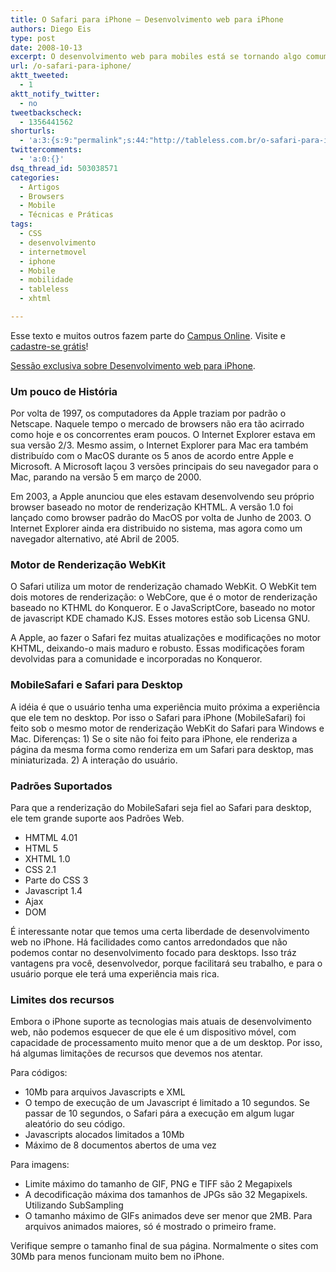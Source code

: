 ```yaml
---
title: O Safari para iPhone – Desenvolvimento web para iPhone
authors: Diego Eis
type: post
date: 2008-10-13
excerpt: O desenvolvimento web para mobiles está se tornando algo comum. Fazer sites para aparelhos como o iPhone deixou de ser coisa de outro mundo, mesmo assim, há certos detalhes que precisamos entender.
url: /o-safari-para-iphone/
aktt_tweeted:
  - 1
aktt_notify_twitter:
  - no
tweetbackscheck:
  - 1356441562
shorturls:
  - 'a:3:{s:9:"permalink";s:44:"http://tableless.com.br/o-safari-para-iphone";s:7:"tinyurl";s:26:"http://tinyurl.com/3aww5sv";s:4:"isgd";s:19:"http://is.gd/zpkzBS";}'
twittercomments:
  - 'a:0:{}'
dsq_thread_id: 503038571
categories:
  - Artigos
  - Browsers
  - Mobile
  - Técnicas e Práticas
tags:
  - CSS
  - desenvolvimento
  - internetmovel
  - iphone
  - Mobile
  - mobilidade
  - tableless
  - xhtml

---
```

Esse texto e muitos outros fazem parte do [Campus Online][1]. Visite e [cadastre-se grátis][2]!
  
[Sessão exclusiva sobre Desenvolvimento web para iPhone][3].

### Um pouco de História

Por volta de 1997, os computadores da Apple traziam por padrão o Netscape. Naquele tempo o mercado de browsers não era tão acirrado como hoje e os concorrentes eram poucos. O Internet Explorer estava em sua versão 2/3. Mesmo assim, o Internet Explorer para Mac era também distribuído com o MacOS durante os 5 anos de acordo entre Apple e Microsoft. A Microsoft laçou 3 versões principais do seu navegador para o Mac, parando na versão 5 em março de 2000.<!--more-->

Em 2003, a Apple anunciou que eles estavam desenvolvendo seu próprio browser baseado no motor de renderização KHTML. A versão 1.0 foi lançado como browser padrão do MacOS por volta de Junho de 2003. O Internet Explorer ainda era distribuido no sistema, mas agora como um navegador alternativo, até Abril de 2005.

### Motor de Renderização WebKit

O Safari utiliza um motor de renderização chamado WebKit. O WebKit tem dois motores de renderização: o WebCore, que é o motor de renderização baseado no KTHML do Konqueror. E o JavaScriptCore, baseado no motor de javascript KDE chamado KJS. Esses motores estão sob Licensa GNU.

A Apple, ao fazer o Safari fez muitas atualizações e modificações no motor KHTML, deixando-o mais maduro e robusto. Essas modificações foram devolvidas para a comunidade e incorporadas no Konqueror.

### MobileSafari e Safari para Desktop

A idéia é que o usuário tenha uma experiência muito próxima a experiência que ele tem no desktop. Por isso o Safari para iPhone (MobileSafari) foi feito sob o mesmo motor de renderização WebKit do Safari para Windows e Mac. Diferenças: 1) Se o site não foi feito para iPhone, ele renderiza a página da mesma forma como renderiza em um Safari para desktop, mas miniaturizada. 2) A interação do usuário.

### Padrões Suportados

Para que a renderização do MobileSafari seja fiel ao Safari para desktop, ele tem grande suporte aos Padrões Web.

  * HMTML 4.01
  * HTML 5
  * XHTML 1.0
  * CSS 2.1
  * Parte do CSS 3
  * Javascript 1.4
  * Ajax
  * DOM

É interessante notar que temos uma certa liberdade de desenvolvimento web no iPhone. Há facilidades como cantos arredondados que não podemos contar no desenvolvimento focado para desktops. Isso tráz vantagens pra você, desenvolvedor, porque facilitará seu trabalho, e para o usuário porque ele terá uma experiência mais rica.

### Limites dos recursos

Embora o iPhone suporte as tecnologias mais atuais de desenvolvimento web, não podemos esquecer de que ele é um dispositivo móvel, com capacidade de processamento muito menor que a de um desktop. Por isso, há algumas limitações de recursos que devemos nos atentar.

Para códigos:

  * 10Mb para arquivos Javascripts e XML
  * O tempo de execução de um Javascript é limitado a 10 segundos. Se passar de 10 segundos, o Safari pára a execução em algum lugar aleatório do seu código.
  * Javascripts alocados limitados a 10Mb
  * Máximo de 8 documentos abertos de uma vez

Para imagens:

  * Limite máximo do tamanho de GIF, PNG e TIFF são 2 Megapixels
  * A decodificação máxima dos tamanhos de JPGs são 32 Megapixels. Utilizando SubSampling
  * O tamanho máximo de GIFs animados deve ser menor que 2MB. Para arquivos animados maiores, só é mostrado o primeiro frame.

Verifique sempre o tamanho final de sua página. Normalmente o sites com 30Mb para menos funcionam muito bem no iPhone.

 [1]: http://visie.com.br/campus/ "Vídeos tutoriais sobre Tableless"
 [2]: http://visie.com.br/campus/cadastrese
 [3]: http://visie.com.br/campus/iphone "Desenvolvimento web para iPhone"